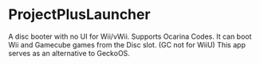 ProjectPlusLauncher
==============
A disc booter with no UI for Wii/vWii.
Supports Ocarina Codes.
It can boot Wii and Gamecube games from the Disc slot. (GC not for WiiU)
This app serves as an alternative to GeckoOS.
